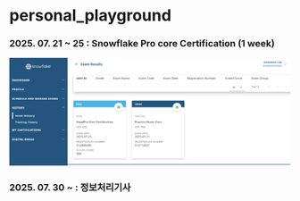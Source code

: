# personal_playground

### 2025. 07. 21 ~ 25 : Snowflake Pro core Certification (1 week)

<p align="center">
  <img src="./Snowflake/snowpro_certification.png" width="600"/>
</p>

### 2025. 07. 30 ~ : 정보처리기사